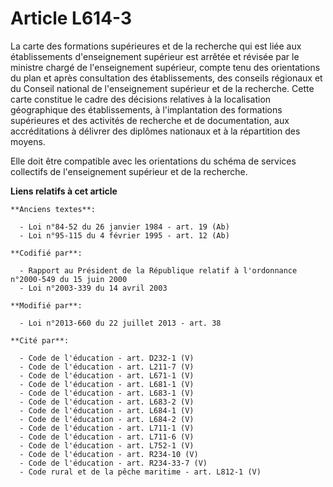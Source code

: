 # Article L614-3

La carte des formations supérieures et de la recherche qui est liée aux établissements d'enseignement supérieur est arrêtée
et révisée par le ministre chargé de l'enseignement supérieur, compte tenu des orientations du plan et après consultation des
établissements, des conseils régionaux et du Conseil national de l'enseignement supérieur et de la recherche. Cette carte
constitue le cadre des décisions relatives à la localisation géographique des établissements, à l'implantation des formations
supérieures et des activités de recherche et de documentation, aux accréditations à délivrer des diplômes nationaux et à la
répartition des moyens.

Elle doit être compatible avec les orientations du schéma de services collectifs de l'enseignement supérieur et de la
recherche.

**Liens relatifs à cet article**

	**Anciens textes**:

	  - Loi n°84-52 du 26 janvier 1984 - art. 19 (Ab)
	  - Loi n°95-115 du 4 février 1995 - art. 12 (Ab)

	**Codifié par**:

	  - Rapport au Président de la République relatif à l'ordonnance n°2000-549 du 15 juin 2000
	  - Loi n°2003-339 du 14 avril 2003

	**Modifié par**:

	  - Loi n°2013-660 du 22 juillet 2013 - art. 38

	**Cité par**:

	  - Code de l'éducation - art. D232-1 (V)
	  - Code de l'éducation - art. L211-7 (V)
	  - Code de l'éducation - art. L671-1 (V)
	  - Code de l'éducation - art. L681-1 (V)
	  - Code de l'éducation - art. L683-1 (V)
	  - Code de l'éducation - art. L683-2 (V)
	  - Code de l'éducation - art. L684-1 (V)
	  - Code de l'éducation - art. L684-2 (V)
	  - Code de l'éducation - art. L711-1 (V)
	  - Code de l'éducation - art. L711-6 (V)
	  - Code de l'éducation - art. L752-1 (V)
	  - Code de l'éducation - art. R234-10 (V)
	  - Code de l'éducation - art. R234-33-7 (V)
	  - Code rural et de la pêche maritime - art. L812-1 (V)
